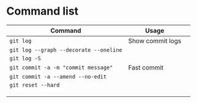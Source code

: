 # Command list

| Command | Usage ||
| ------------- | ------------- |-|
| `git log`| Show commit logs  ||
| `git log --graph --decorate --oneline`|   ||
| `git log -S`|   ||
| `git commit -a -m "commit message"`| Fast commit  ||
| `git commit -a --amend --no-edit`|   ||
| `git reset --hard`|   ||
| |   ||
| |   ||
| |   ||



